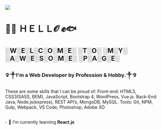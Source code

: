 ![](https://github.com/ramunasnognys/assets/blob/master/cover.png?raw=true)

# 👻👊  ＨＥＬＬ𝓞  ✊🐟 
## ░W░E░L░C░O░M░E░ ░T░O░ ░M░Y░ ░A░W░E░S░O░M░E░ ░P░A░G░E░
### ✞༒I'm a Web Developer by Profession & Hobby.༒✞
These are some skills that I can be proud of:
Front-end: HTML5, CSS3(SASS, BEM), JavaScript, Bootstrap 4, WordPress, Vue.js.
Back-End: Java, Node.js(express), REST API’s, MongoDB, MySQL.
Tools: Git, NPM, Gulp, Webpack, VS Code, Photoshop, Adobe XD

<br>
- 🌱 I’m currently learning <b>React.js</b>


<!--
**ramunasnognys/ramunasnognys** is a ✨ _special_ ✨ repository because its `README.md` (this file) appears on your GitHub profile.

Here are some ideas to get you started:

- 🔭 I’m currently working on ...
- 🌱 I’m currently learning ...
- 👯 I’m looking to collaborate on ...
- 🤔 I’m looking for help with ...
- 💬 Ask me about ...
- 📫 How to reach me: ...
- 😄 Pronouns: ...
- ⚡ Fun fact: ...
-->
